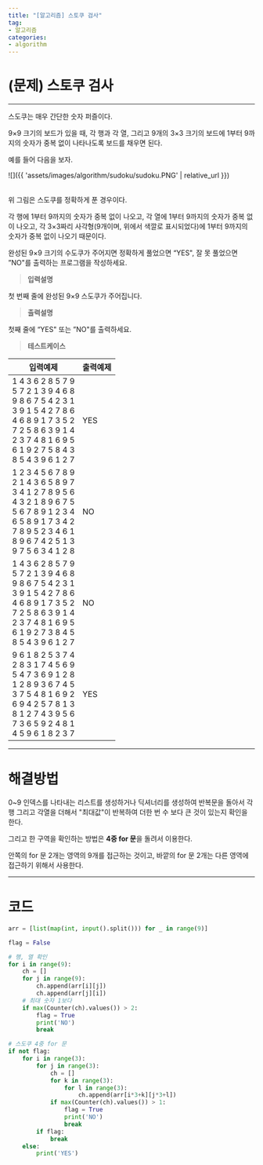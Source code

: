 ```yaml
---
title: "[알고리즘] 스토쿠 검사"
tag:
- 알고리즘
categories:
- algorithm
---
```


# (문제) 스토쿠 검사
---

스도쿠는 매우 간단한 숫자 퍼즐이다.

9×9 크기의 보드가 있을 때, 각 행과 각 열, 그리고 9개의 3×3 크기의 보드에 1부터 9까지의 숫자가 중복 없이 나타나도록 보드를 채우면 된다.

예를 들어 다음을 보자.

![]({{ 'assets/images/algorithm/sudoku/sudoku.PNG' | relative_url }})<br><br>

위 그림은 스도쿠를 정확하게 푼 경우이다.

각 행에 1부터 9까지의 숫자가 중복 없이 나오고, 각 열에 1부터 9까지의 숫자가 중복 없이 나오고, 각 3×3짜리 사각형(9개이며, 위에서 색깔로 표시되었다)에 1부터 9까지의 숫자가 중복 없이 나오기 때문이다.

완성된 9×9 크기의 수도쿠가 주어지면 정확하게 풀었으면 “YES", 잘 못 풀었으면 ”NO"를 출력하는 프로그램을 작성하세요.


> **입력설명**

첫 번째 줄에 완성된 9×9 스도쿠가 주어집니다.


> **출력설명**

첫째 줄에 “YES" 또는 ”NO"를 출력하세요.

> **테스트케이스**
 

| 입력예제 | 출력예제 |
| -------- | -------- | 
| 1 4 3 6 2 8 5 7 9<br>5 7 2 1 3 9 4 6 8<br>9 8 6 7 5 4 2 3 1<br>3 9 1 5 4 2 7 8 6<br>4 6 8 9 1 7 3 5 2<br>7 2 5 8 6 3 9 1 4<br>2 3 7 4 8 1 6 9 5<br>6 1 9 2 7 5 8 4 3<br>8 5 4 3 9 6 1 2 7 | YES | 
| 1 2 3 4 5 6 7 8 9<br>2 1 4 3 6 5 8 9 7 <br>3 4 1 2 7 8 9 5 6 <br>4 3 2 1 8 9 6 7 5 <br>5 6 7 8 9 1 2 3 4 <br>6 5 8 9 1 7 3 4 2 <br>7 8 9 5 2 3 4 6 1 <br>8 9 6 7 4 2 5 1 3 <br>9 7 5 6 3 4 1 2 8  | NO | 
| 1 4 3 6 2 8 5 7 9<br>5 7 2 1 3 9 4 6 8<br>9 8 6 7 5 4 2 3 1<br>3 9 1 5 4 2 7 8 6<br>4 6 8 9 1 7 3 5 2<br>7 2 5 8 6 3 9 1 4<br>2 3 7 4 8 1 6 9 5<br>6 1 9 2 7 3 8 4 5<br>8 5 4 3 9 6 1 2 7 | NO | 
| 9 6 1 8 2 5 3 7 4 <br>2 8 3 1 7 4 5 6 9 <br>5 4 7 3 6 9 1 2 8 <br>1 2 8 9 3 6 7 4 5 <br>3 7 5 4 8 1 6 9 2 <br>6 9 4 2 5 7 8 1 3 <br>8 1 2 7 4 3 9 5 6 <br>7 3 6 5 9 2 4 8 1 <br>4 5 9 6 1 8 2 3 7  | YES |

---
# 해결방법

0~9 인덱스를 나타내는 리스트를 생성하거나 딕셔너리를 생성하여 반복문을 돌아서 각행 그리고 각열을 더해서 "최대값"이 반복하여 더한 번 수 보다 큰 것이 있는지 확인을 한다.

그리고 한 구역을 확인하는 방법은 **4중 for 문**을 돌려서 이용한다.

안쪽의 for 문 2개는 영역의 9개를 접근하는 것이고, 바깥의 for 문 2개는 다른 영역에 접근하기 위해서 사용한다.


---
# 코드
```python
arr = [list(map(int, input().split())) for _ in range(9)]

flag = False

# 행, 열 확인
for i in range(9):
    ch = []
    for j in range(9):
        ch.append(arr[i][j])
        ch.append(arr[j][i])
    # 최대 숫자 1보다
    if max(Counter(ch).values()) > 2:
        flag = True
        print('NO')
        break

# 스도쿠 4중 for 문
if not flag:
    for i in range(3):
        for j in range(3):
            ch = []
            for k in range(3):
                for l in range(3):
                    ch.append(arr[i*3+k][j*3+l])
            if max(Counter(ch).values()) > 1:
                flag = True
                print('NO')
                break
        if flag:
            break
    else:
        print('YES')
```
